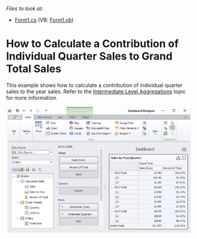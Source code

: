 <!-- default file list -->
*Files to look at*:

* [Form1.cs](./CS/Dashboard_AggrPercentOfTotal/Form1.cs) (VB: [Form1.vb](./VB/Dashboard_AggrPercentOfTotal/Form1.vb))
<!-- default file list end -->
# How to Calculate a Contribution of Individual Quarter Sales to Grand Total Sales


This example shows how to calculate a contribution of individual quarter sales to the year sales. Refer to the [Intermediate Level Aggregations](https://docs.devexpress.com/Dashboard/115870) topic for more information.

![screenshot](/images/screenshot.png)
